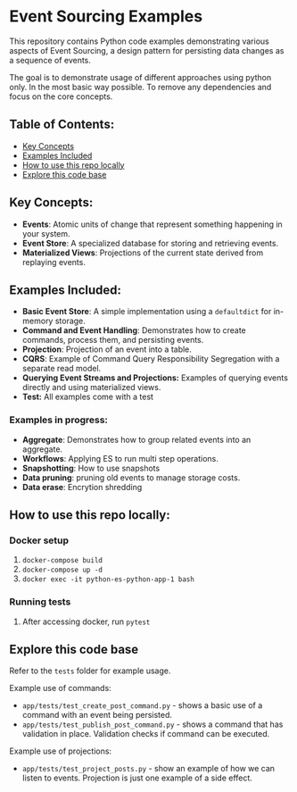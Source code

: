 # Event Sourcing Examples

This repository contains Python code examples demonstrating various aspects of Event Sourcing, a design pattern for persisting data changes as a sequence of events.

The goal is to demonstrate usage of different approaches using python only. In the most basic way possible. To remove any dependencies and focus on the core concepts.

## Table of Contents:

- [Key Concepts](#key-concepts)
- [Examples Included](#examples-included)
- [How to use this repo locally](#how-to-use-this-repo-locally)
- [Explore this code base](#explore-this-code-base)


## Key Concepts:

- **Events**: Atomic units of change that represent something happening in your system.
- **Event Store**: A specialized database for storing and retrieving events.
- **Materialized Views**: Projections of the current state derived from replaying events.

## Examples Included:

- **Basic Event Store**: A simple implementation using a `defaultdict` for in-memory storage.
- **Command and Event Handling**: Demonstrates how to create commands, process them, and persisting events.
- **Projection**: Projection of an event into a table.
- **CQRS**: Example of Command Query Responsibility Segregation with a separate read model.
- **Querying Event Streams and Projections:** Examples of querying events directly and using materialized views.
- **Test:** All examples come with a test

### Examples in progress:

- **Aggregate**: Demonstrates how to group related events into an aggregate.
- **Workflows**: Applying ES to run multi step operations.
- **Snapshotting**: How to use snapshots
- **Data pruning**: pruning old events to manage storage costs.
- **Data erase**: Encrytion shredding

## How to use this repo locally:

### Docker setup

1. `docker-compose build`
1. `docker-compose up -d`
1. `docker exec -it python-es-python-app-1 bash`


### Running tests

1. After accessing docker, run `pytest`

## Explore this code base

Refer to the `tests` folder for example usage.

Example use of commands:
- `app/tests/test_create_post_command.py` - shows a basic use of a command with an event being persisted.
- `app/tests/test_publish_post_command.py` - shows a command that has validation in place. Validation checks if command can be executed.

Example use of projections:
- `app/tests/test_project_posts.py` - show an example of how we can listen to events. Projection is just one example of a side effect.